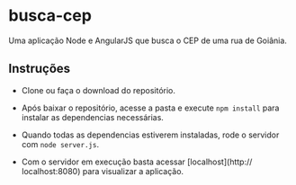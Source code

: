 # busca-cep

Uma aplicação Node e AngularJS que busca o CEP de uma rua de Goiânia.

## Instruções

* Clone ou faça o download do repositório.

* Após baixar o repositório, acesse a pasta e execute `npm install` para instalar as dependencias necessárias.

* Quando todas as dependencias estiverem instaladas, rode o servidor com `node server.js`.

* Com o servidor em execução basta acessar  [localhost](http:// localhost:8080) para visualizar a aplicação.